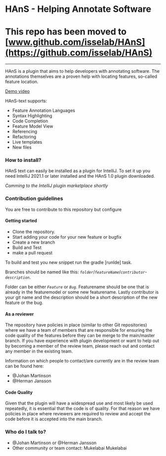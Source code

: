 # HAnS - Helping Annotate Software #
# This repo has been moved to [www.github.com/isselab/HAnS](https://github.com/isselab/HAnS)


------------------------------------------
HAnS is a plugin that aims to help developers with annotating software. The annotations themselves are a proven help with
locating features, so-called feature location.

[Demo video](https://youtu.be/cx_-ZshHLgA)

HAnS-text supports:
* Feature Annotation Languages
* Syntax Highlighting
* Code Completion
* Feature Model View
* Referencing
* Refactoring
* Live templates
* New files

### How to install? ###

HAnS text can easily be installed as a plugin for IntelliJ. To set it up you need IntelliJ
2021.1 or later installed and the HAnS 1.0 plugin downloaded.

*Comming to the IntelliJ plugin marketplace shortly*

### Contribution guidelines ###
You are free to contribute to this repository but configure 

#### Getting started
 + Clone the repository.
 + Start adding your code for your new feature or bugfix
 + Create a new branch
 + Build and Test
 + make a pull request

To build and test you new snippet run the gradle [runIde] task.

Branches should be named like this: *`folder`*/*`featureName`*/*`contributor`*-*`description`*.

Folder can be either *`Feature`* or *`Bug`*. Featurename should be one that is already in the featuremodel or some new featurename.
Lastly contributor is your git name and the description should be a short description of the new feature or the bug.

#### As a reviewer
The repository have policies in place (similar to other Git repositories) where we have a team of members that are responsible for ensuring the code quality of the features before they can be merge to the main/master branch. 
If you have experience with plugin development or want to help out by becoming a member of the review team, 
please reach out and contact any member in the existing team. 

Information on which people to contact/are currently are in the review team can be found here:
+ @Johan Martinson
+ @Herman Jansson

#### Code Quality
Given that the plugin will have a widespread use and most likely be used repeatedly, it is essential that the code is of quality. 
For that reason we have policies in place where reviewers are required to review and accept the code before it is 
accepted into the main branch.

### Who do I talk to? ###
* @Johan Martinson or @Herman Jansson
* Other community or team contact: Mukelabai Mukelabai 